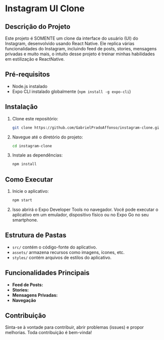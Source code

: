 # Instagram UI Clone

## Descrição do Projeto

Este projeto é SOMENTE um clone da interface do usuário (UI) do Instagram, desenvolvido usando React Native. Ele replica várias funcionalidades do Instagram, incluindo feed de posts, stories, mensagens privadas e muito mais, o intuito desse projeto é treinar minhas habilidades em estilização e ReactNative.

## Pré-requisitos

- Node.js instalado
- Expo CLI instalado globalmente (`npm install -g expo-cli`)

## Instalação

1. Clone este repositório:

    ```bash
    git clone https://github.com/GabrielPradoAffonso/instagram-clone.git
    ```

2. Navegue até o diretório do projeto:

    ```bash
    cd instagram-clone
    ```

3. Instale as dependências:

    ```bash
    npm install
    ```

## Como Executar

1. Inicie o aplicativo:

    ```bash
    npm start
    ```

2. Isso abrirá o Expo Developer Tools no navegador. Você pode executar o aplicativo em um emulador, dispositivo físico ou no Expo Go no seu smartphone.

## Estrutura de Pastas

- `src/` contém o código-fonte do aplicativo.
- `assets/` armazena recursos como imagens, ícones, etc.
- `styles/` contém arquivos de estilos do aplicativo.

## Funcionalidades Principais

- **Feed de Posts:**
- **Stories:**
- **Mensagens Privadas:**
- **Navegação**

## Contribuição

Sinta-se à vontade para contribuir, abrir problemas (issues) e propor melhorias. Toda contribuição é bem-vinda!
